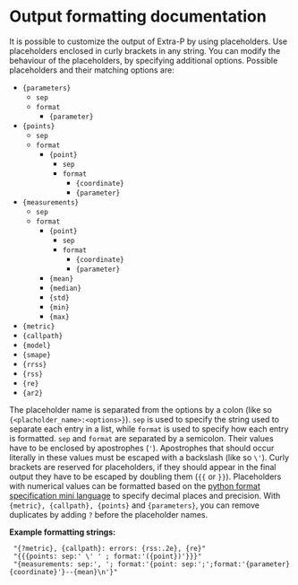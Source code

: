 Output formatting documentation
===============================

It is possible to customize the output of Extra-P by using placeholders. Use placeholders enclosed in curly brackets in
any string. You can modify the behaviour of the placeholders, by specifying additional options. Possible placeholders
and their matching options are:

- `{parameters}`
    - `sep`
    - `format`
        - `{parameter}`
- `{points}`
    - `sep`
    - `format`
        - `{point}`
            - `sep`
            - `format`
                - `{coordinate}`
                - `{parameter}`
- `{measurements}`
    - `sep`
    - `format`
        - `{point}`
            - `sep`
            - `format`
                - `{coordinate}`
                - `{parameter}`
        - `{mean}`
        - `{median}`
        - `{std}`
        - `{min}`
        - `{max}`
- `{metric}`
- `{callpath}`
- `{model}`
- `{smape}`
- `{rrss}`
- `{rss}`
- `{re}`
- `{ar2}`

The placeholder name is separated from the options by a colon (like so `{<placholder_name>:<options>}`).
`sep` is used to specify the string used to separate each entry in a list, while `format`
is used to specify how each entry is formatted. `sep` and `format` are separated by a semicolon. Their values have to be
enclosed by apostrophes (`'`). Apostrophes that should occur literally in these values must be escaped with a
backslash (like so `\'`). Curly brackets are reserved for placeholders, if they should appear in the final output they
have to be escaped by doubling them (`{{` or `}}`). Placeholders with numerical values can be formatted based on the
[python format specification mini language](https://docs.python.org/3/library/string.html#format-specification-mini-language)
to specify decimal places and precision. With `{metric}, {callpath}, {points}`
and `{parameters}`, you can remove duplicates by adding `?` before the placeholder names.

**Example formatting strings:**

```
 "{?metric}, {callpath}: errors: {rss:.2e}, {re}"
 "{{{points: sep:' \' ' ; format:'({point})'}}}"
 "{measurements: sep:', '; format:'{point: sep:';';format:'{parameter}{coordinate}'}--{mean}\n'}"
```
